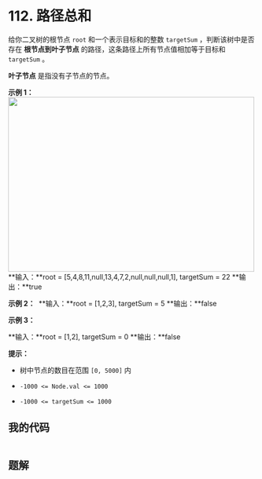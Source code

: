 # 112. 路径总和
给你二叉树的根节点 `root` 和一个表示目标和的整数 `targetSum` ，判断该树中是否存在 **根节点到叶子节点** 的路径，这条路径上所有节点值相加等于目标和 `targetSum` 。

**叶子节点** 是指没有子节点的节点。

 

**示例 1：**
<img style="width: 500px; height: 356px;" src="https://assets.leetcode.com/uploads/2021/01/18/pathsum1.jpg" alt="">
**输入：**root = [5,4,8,11,null,13,4,7,2,null,null,null,1], targetSum = 22
**输出：**true


**示例 2：**
<img src="https://assets.leetcode.com/uploads/2021/01/18/pathsum2.jpg" alt="">
**输入：**root = [1,2,3], targetSum = 5
**输出：**false


**示例 3：**

**输入：**root = [1,2], targetSum = 0
**输出：**false


 

**提示：**


- 树中节点的数目在范围 `[0, 5000]` 内

- `-1000 <= Node.val <= 1000`

- `-1000 <= targetSum <= 1000`


## 我的代码
```c++
```
> 

## 题解
